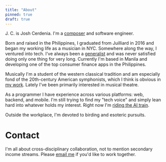 ```yaml
---
title: "About"
pinned: true
draft: true
---
```


J. C. is Josh Cerdenia. I'm a [composer](https://www.youtube.com/watch?v=xnmJFpS1x34) and software engineer.

Born and raised in the Philippines, I graduated from Juilliard in 2016 and began my working life as a musician in NYC. Somewhere along the way, I ventured into tech. I've always been a [generalist](/gpt-convos/1) and was never satisfied doing only one thing for very long. Currently I'm based in Manila and developing one of the top consumer finance apps in the Philippines.

Musically I'm a student of the western classical tradition and am especially fond of the 20th-century American symphonists, which I think is obvious in [my work](https://cerdenia.com). Lately I've been primarily interested in musical theatre.

As a programmer I have experience across various platforms: web, backend, and mobile. I'm still trying to find my "tech voice" and simply lean hard into whatever holds my interest. Right now I'm [riding the AI train](/ai-accelerator).

Outside the workplace, I'm devoted to birding and esoteric pursuits.

# Contact

I'm all about cross-disciplinary collaboration, not to mention secondary income streams. Please [email me](mailto:joshua@cerdenia.com) if you'd like to work together.
